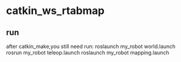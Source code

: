 # catkin_ws_rtabmap
## run
after catkin_make,you still need run:
roslaunch my_robot world.launch
rosrun my_robot teleop.launch
roslaunch my_robot mapping.launch
